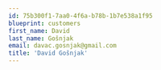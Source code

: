 ```yaml
---
id: 75b300f1-7aa0-4f6a-b78b-1b7e538a1f95
blueprint: customers
first_name: David
last_name: Gošnjak
email: davac.gosnjak@gmail.com
title: 'David Gošnjak'
---
```

